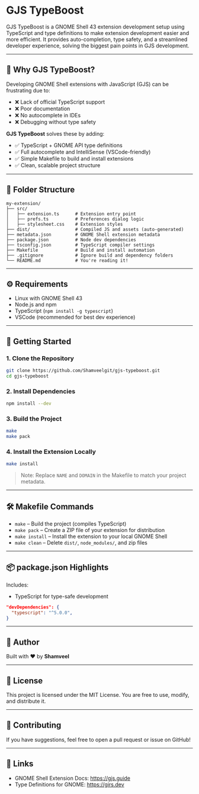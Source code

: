 
# GJS TypeBoost

GJS TypeBoost is a GNOME Shell 43 extension development setup using TypeScript and type definitions to make extension development easier and more efficient. It provides auto-completion, type safety, and a streamlined developer experience, solving the biggest pain points in GJS development.

---

## 🌟 Why GJS TypeBoost?

Developing GNOME Shell extensions with JavaScript (GJS) can be frustrating due to:

- ❌ Lack of official TypeScript support
- ❌ Poor documentation
- ❌ No autocomplete in IDEs
- ❌ Debugging without type safety

**GJS TypeBoost** solves these by adding:

- ✅ TypeScript + GNOME API type definitions
- ✅ Full autocomplete and IntelliSense (VSCode-friendly)
- ✅ Simple Makefile to build and install extensions
- ✅ Clean, scalable project structure

---

## 📁 Folder Structure

```
my-extension/
├── src/
│   ├── extension.ts      # Extension entry point
│   ├── prefs.ts          # Preferences dialog logic
│   ├── stylesheet.css    # Extension styles
├── dist/                 # Compiled JS and assets (auto-generated)
├── metadata.json         # GNOME Shell extension metadata
├── package.json          # Node dev dependencies
├── tsconfig.json         # TypeScript compiler settings
├── Makefile              # Build and install automation
├── .gitignore            # Ignore build and dependency folders
└── README.md             # You're reading it!
```

---

## ⚙️ Requirements

- Linux with GNOME Shell 43
- Node.js and npm
- TypeScript (`npm install -g typescript`)
- VSCode (recommended for best dev experience)

---

## 🚀 Getting Started

### 1. Clone the Repository

```bash
git clone https://github.com/Shamveelgit/gjs-typeboost.git
cd gjs-typeboost
```

### 2. Install Dependencies

```bash
npm install --dev 
```

### 3. Build the Project

```bash
make
make pack
```

### 4. Install the Extension Locally

```bash
make install
```

> Note: Replace `NAME` and `DOMAIN` in the Makefile to match your project metadata.

---

## 🛠️ Makefile Commands

- `make` – Build the project (compiles TypeScript)
- `make pack` – Create a ZIP file of your extension for distribution
- `make install` – Install the extension to your local GNOME Shell
- `make clean` – Delete `dist/`, `node_modules/`, and zip files

---

## 📦 package.json Highlights

Includes:
- TypeScript for type-safe development

```json
"devDependencies": {
  "typescript": "^5.0.0",
}
```

---

## 🧠 Author

Built with ❤️ by **Shamveel**

---

## 📝 License

This project is licensed under the MIT License. You are free to use, modify, and distribute it.

---

## 🙌 Contributing

If you have suggestions, feel free to open a pull request or issue on GitHub!

---

## 🔗 Links

- GNOME Shell Extension Docs: https://gjs.guide
- Type Definitions for GNOME: https://girs.dev
